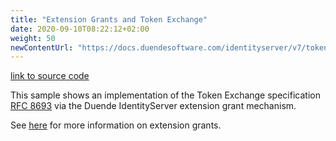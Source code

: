 ```yaml
---
title: "Extension Grants and Token Exchange"
date: 2020-09-10T08:22:12+02:00
weight: 50
newContentUrl: "https://docs.duendesoftware.com/identityserver/v7/tokens/extension_grants/"
---
```


[link to source code](https://github.com/DuendeSoftware/Samples/tree/main/IdentityServer/v5/TokenExchange)

This sample shows an implementation of the Token Exchange specification [RFC 8693](https://tools.ietf.org/html/rfc8693) via the Duende IdentityServer extension grant mechanism.

See [here](/identityserver/v5/tokens/extension_grants) for more information on extension grants.